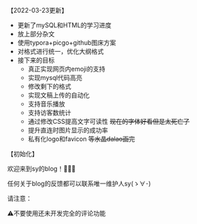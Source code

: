【2022-03-23更新】

- 更新了mySQL和HTML的学习进度
- 放上部分杂文
- 使用typora+picgo+github图床方案
- 对格式进行统一，优化大纲格式
- 接下来的目标
  - 真正实现网页内emoji的支持
  - 实现mysql代码高亮
  - 修改剩下的格式
  - 实现文稿上传的自动化
  - 支持音乐播放
  - 支持访客数统计
  - 通过修改CSS提高文字可读性 ~~现在的字体好看但是太死亡了~~
  - 提升直连时图片显示的成功率
  - 私有化logo和favicon ~~等水晶dalao画完~~

【初始化】

欢迎来到sy的blog！🎉🎉🎉

任何关于blog的反馈都可以联系唯一维护人sy(ゝ∀･)

请注意：

⚠不要使用还未开发完全的评论功能

